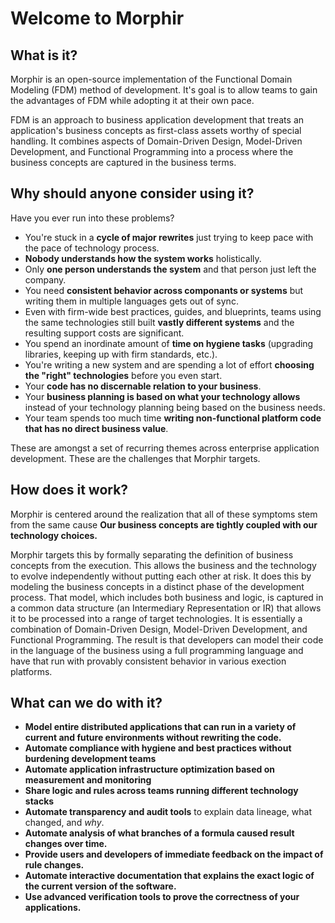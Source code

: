 # Welcome to Morphir

## What is it?
Morphir is an open-source implementation of the Functional Domain Modeling (FDM) method of development.  It's goal is to allow teams to gain the advantages of FDM while adopting it at their own pace.

FDM is an approach to business application development that treats an application's business concepts as first-class assets worthy of special handling.  It combines aspects of Domain-Driven Design, Model-Driven Development, and Functional Programming into a process where the business concepts are captured in the business terms.

## Why should anyone consider using it?
Have you ever run into these problems?
* You're stuck in a **cycle of major rewrites** just trying to keep pace with the pace of technology process.
* **Nobody understands how the system works** holistically.
* Only **one person understands the system** and that person just left the company.
* You need **consistent behavior across componants or systems** but writing them in multiple languages gets out of sync.
* Even with firm-wide best practices, guides, and blueprints, teams using the same technologies still built **vastly different systems** and the resulting support costs are significant.
* You spend an inordinate amount of **time on hygiene tasks** (upgrading libraries, keeping up with firm standards, etc.).
* You're writing a new system and are spending a lot of effort **choosing the "right" technologies** before you even start.
* Your **code has no discernable relation to your business**.
* Your **business planning is based on what your technology allows** instead of your technology planning being based on the business needs.
* Your team spends too much time **writing non-functional platform code that has no direct business value**.

These are amongst a set of recurring themes across enterprise application development.  These are the challenges that Morphir targets.

## How does it work?
Morphir is centered around the realization that all of these symptoms stem from the same cause
**Our business concepts are tightly coupled with our technology choices.**

Morphir targets this by formally separating the definition of business concepts from the execution.  This allows the business and the technology to evolve independently without putting each other at risk.  It does this by modeling the business concepts in a distinct phase of the development process.  That model, which includes both business and logic, is captured in a common data structure (an Intermediary Representation or IR) that allows it to be processed into a range of target technologies.  It is essentially a combination of Domain-Driven Design, Model-Driven Development, and Functional Programming.  The result is that developers can model their code in the language of the business using a full programming language and have that run with provably consistent behavior in various exection platforms.

## What can we do with it?
* **Model entire distributed applications that can run in a variety of current and future environments without rewriting the code.**
* **Automate compliance with hygiene and best practices without burdening development teams**
* **Automate application infrastructure optimization based on measurement and monitoring**
* **Share logic and rules across teams running different technology stacks**
* **Automate transparency and audit tools** to explain data lineage, what changed, and *why*.
* **Automate analysis of what branches of a formula caused result changes over time.**
* **Provide users and developers of immediate feedback on the impact of rule changes.**
* **Automate interactive documentation that explains the exact logic of the current version of the software.**
* **Use advanced verification tools to prove the correctness of your applications.**
